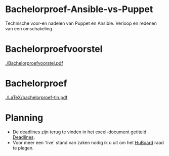 # Bachelorproef-Ansible-vs-Puppet
Technische voor-en nadelen van Puppet en Ansible. Verloop en redenen van een omschakeling

# Bachelorproefvoorstel
[./Bachelorproefvoorstel.pdf](./Bachelorproefvoorstel.pdf)

# Bachelorproef
[./LaTeX/bachelorproef-tin.pdf](./LaTeX/bachelorproef-tin.pdf)

# Planning

-	De deadlines zijn terug te vinden in het excel-document getiteld [Deadlines](Deadlines.xlsx).
-	Voor meer een 'live' stand van zaken nodig ik u uit om het [HuBoard](https://huboard.com/ThomasDetemmerman/Bachelorproef-Ansible-vs-Puppet#/) raad te plegen.

